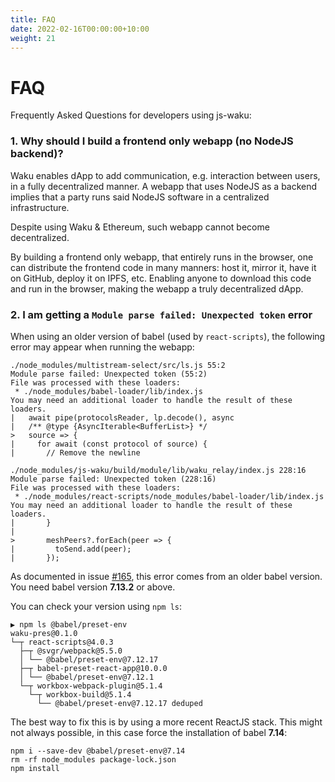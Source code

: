 ```yaml
---
title: FAQ
date: 2022-02-16T00:00:00+10:00
weight: 21
---
```


# FAQ

Frequently Asked Questions for developers using js-waku:

### 1. Why should I build a frontend only webapp (no NodeJS backend)?

Waku enables dApp to add communication, e.g. interaction between users, in a fully decentralized manner.
A webapp that uses NodeJS as a backend implies that a party runs said NodeJS software in a centralized infrastructure.

Despite using Waku & Ethereum, such webapp cannot become decentralized.

By building a frontend only webapp, that entirely runs in the browser, one can distribute the frontend code in many manners:
host it, mirror it, have it on GitHub, deploy it on IPFS, etc.
Enabling anyone to download this code and run in the browser,
making the webapp a truly decentralized dApp.

### 2. I am getting a `Module parse failed: Unexpected token` error

When using an older version of babel (used by `react-scripts`), the following error may appear when running the webapp:

```
./node_modules/multistream-select/src/ls.js 55:2
Module parse failed: Unexpected token (55:2)
File was processed with these loaders:
 * ./node_modules/babel-loader/lib/index.js
You may need an additional loader to handle the result of these loaders.
|   await pipe(protocolsReader, lp.decode(), async
|   /** @type {AsyncIterable<BufferList>} */
>   source => {
|     for await (const protocol of source) {
|       // Remove the newline
```

```
./node_modules/js-waku/build/module/lib/waku_relay/index.js 228:16
Module parse failed: Unexpected token (228:16)
File was processed with these loaders:
 * ./node_modules/react-scripts/node_modules/babel-loader/lib/index.js
You may need an additional loader to handle the result of these loaders.
|       }
|
>       meshPeers?.forEach(peer => {
|         toSend.add(peer);
|       });
```

As documented in issue [#165](https://github.com/status-im/js-waku/issues/165),
this error comes from an older babel version.
You need babel version **7.13.2** or above.

You can check your version using `npm ls`:

```
▶ npm ls @babel/preset-env
waku-pres@0.1.0
└─┬ react-scripts@4.0.3
  ├─┬ @svgr/webpack@5.5.0
  │ └── @babel/preset-env@7.12.17
  ├─┬ babel-preset-react-app@10.0.0
  │ └── @babel/preset-env@7.12.1
  └─┬ workbox-webpack-plugin@5.1.4
    └─┬ workbox-build@5.1.4
      └── @babel/preset-env@7.12.17 deduped
```

The best way to fix this is by using a more recent ReactJS stack.
This might not always possible, in this case force the installation of babel **7.14**:

```
npm i --save-dev @babel/preset-env@7.14
rm -rf node_modules package-lock.json
npm install
```
